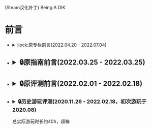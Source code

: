 (Steam汉化补丁) Being A DIK
# 前言
- <details><summary>:lock:原专栏前言(2022.04.20 - 2022.07.04)</summary>  
  <p>总实际游玩时长约40h，超棒
  </p></details>
- ## <details><summary>:lock:原指南前言(2022.03.25 - 2022.03.25)</summary>  
  <p>
  </p></details>
- ## <details><summary>:lock:原评测前言(2022.02.01 - 2022.02.18)</summary>  
  <p>
  </p></details>
- ### <details><summary>:lock:历史游玩评测(2020.11.26 - 2022.02.18，初次游玩于2020.08)</summary>  
  <p>总实际游玩时长约40h，超棒</p></details>
